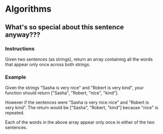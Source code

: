 # Algorithms

## What's so special about this sentence anyway???

### Instructions
Given two sentences (as strings), return an array containing all the words that appear only once across both strings.


### Example
Given the strings "Sasha is very nice" and "Robert is very kind", your function should return ["Sasha", "Robert, "nice", "kind"].

However if the sentences were "Sasha is very nice nice" and "Robert is very kind". The return would be ["Sasha", "Robert, "kind"] because "nice" is repeated.

Each of the words in the above array appear only once in either of the two sentences.
